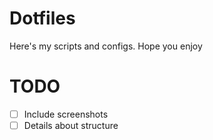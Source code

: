 # Dotfiles
Here's my scripts and configs. Hope you enjoy

# TODO
* [ ] Include screenshots
* [ ] Details about structure
